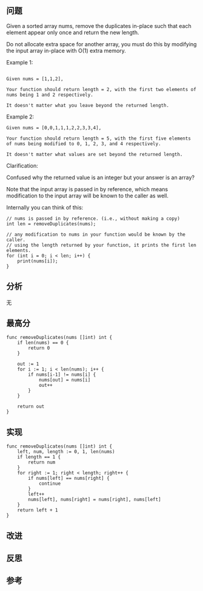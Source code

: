 ## 问题
Given a sorted array nums, remove the duplicates in-place such that each element appear only once and return the new length.

Do not allocate extra space for another array, you must do this by modifying the input array in-place with O(1) extra memory.

Example 1:

```

Given nums = [1,1,2],

Your function should return length = 2, with the first two elements of nums being 1 and 2 respectively.

It doesn't matter what you leave beyond the returned length.
```

Example 2:

```
Given nums = [0,0,1,1,1,2,2,3,3,4],

Your function should return length = 5, with the first five elements of nums being modified to 0, 1, 2, 3, and 4 respectively.

It doesn't matter what values are set beyond the returned length.
```

Clarification:

Confused why the returned value is an integer but your answer is an array?

Note that the input array is passed in by reference, which means modification to the input array will be known to the caller as well.

Internally you can think of this:

```
// nums is passed in by reference. (i.e., without making a copy)
int len = removeDuplicates(nums);

// any modification to nums in your function would be known by the caller.
// using the length returned by your function, it prints the first len elements.
for (int i = 0; i < len; i++) {
    print(nums[i]);
}
```
## 分析
无

## 最高分
```golang
func removeDuplicates(nums []int) int {
    if len(nums) == 0 {
        return 0
    }
    
    out := 1
    for i := 1; i < len(nums); i++ {
        if nums[i-1] != nums[i] {
            nums[out] = nums[i]
            out++
        }
    }

    return out
}
```

## 实现
```golang
func removeDuplicates(nums []int) int {
    left, num, length := 0, 1, len(nums)
    if length == 1 {
        return num
    }
    for right := 1; right < length; right++ {
        if nums[left] == nums[right] {
            continue
        }
        left++
        nums[left], nums[right] = nums[right], nums[left]
    }
    return left + 1
}
```

## 改进

## 反思

## 参考

